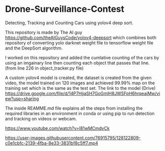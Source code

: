 # Drone-Surveillance-Contest
Detecting, Tracking and Counting Cars using yolov4 deep sort. 


This repository is made by The AI guy https://github.com/theAIGuysCode/yolov4-deepsort which combines both repository of converting yolo darknet weight file to tensorflow weight file and the DeepSort algorithm.

I worked on this repository and added the cumlative counting of the cars by using an imgainary line then counting each object that passes that line. (from line 226 in object_tracker.py file)

A custom yolov4 model is created, the dataset is created from the given video, the model trained on 120 images and achieved 99.99% map on the training set which is the same as the test set. The link to the model (Drive) https://drive.google.com/file/d/14P7HjjaSH7GoGmlH8JWSFpH6hrqeaiMw/view?usp=sharing

The inside REAMME.md file explains all the steps from installing the required libraries in an environment in conda or using pip to run detection and tracking on videos or webcam. 

https://www.youtube.com/watch?v=l81wMCmdvCk

https://user-images.githubusercontent.com/76915795/128122809-c0e1cbfc-2139-4fba-8e33-3831bf8c5ff7.mp4

